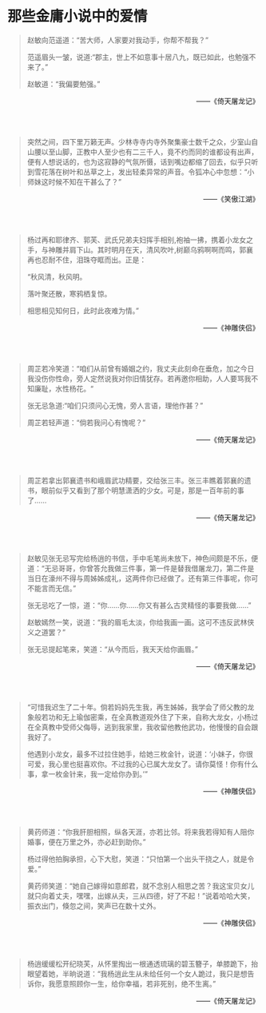 # 那些金庸小说中的爱情

> 赵敏向范遥道：“苦大师，人家要对我动手，你帮不帮我？”
> 
> 范遥眉头一皱，说道:“郡主，世上不如意事十居八九，既已如此，也勉强不来了。”
> 
> 赵敏道：“我偏要勉强。”
<p align="right">——《倚天屠龙记》</p>

<br><br>



> 突然之间，四下里万籁无声。少林寺寺内寺外聚集豪士数千之众，少室山自山腰以至山脚，正教中人至少也有二三千人，竟不约而同的谁都设有出声，便有人想说话的，也为这寂静的气氛所慑，话到嘴边都缩了回去，似乎只听到雪花落在树叶和丛草之上，发出轻柔异常的声音。令狐冲心中忽想：“小师妹这时候不知在干甚么了？”
<p align="right">——《笑傲江湖》</p>

<br><br>

> 杨过再和耶律齐、郭芙、武氏兄弟夫妇挥手相别,袍袖一拂，携着小龙女之手，与神雕并肩下山。其时明月在天，清风吹叶,树巅乌鸦啊啊而鸣，郭襄再也忍耐不住，泪珠夺眶而出。正是：
> 
> “秋风清，秋风明。
> 
> 落叶聚还散，寒鸦栖复惊。
> 
> 相思相见知何日，此时此夜难为情。”
<p align="right">——《神雕侠侣》</p>


<br><br>


> 周芷若冷笑道：“咱们从前曾有婚姻之约，我丈夫此刻命在垂危，加之今日我没伤你性命，旁人定然说我对你旧情犹存。若再邀你相助，人人要骂我不知廉耻，水性杨花。“
> 
> 张无忌急道:“咱们只须问心无愧，旁人言语，理他作甚？”
> 
> 周芷若轻声道：“倘若我问心有愧呢？”
<p align="right">——《倚天屠龙记》</p>


<br><br>

> 周芷若拿出郭襄遗书和峨眉武功精要，交给张三丰。张三丰瞧着郭襄的遗书，眼前似乎又看到了那个明慧潇洒的少女。可是，那是一百年前的事了……
<p align="right">——《倚天屠龙记》</p>


<br><br>

> 赵敏见张无忌写完给杨逍的书信，手中毛笔尚未放下，神色间颇是不乐，便道：“无忌哥哥，你曾答允我做三件事，第一件是替我借屠龙刀，第二件是当日在濠州不得与周姊姊成礼，这两件你已经做了。还有第三件事呢，你可不能言而无信。”
> 
> 张无忌吃了一惊，道：“你……你……你又有甚么古灵精怪的事要我做……”
> 
> 赵敏嫣然一笑，说道：“我的眉毛太淡，你给我画一画。这可不违反武林侠义之道罢？”
> 
> 张无忌提起笔来，笑道：“从今而后，我天天给你画眉。”
<p align="right">——《倚天屠龙记》</p>

<br><br>

> “可惜我迟生了二十年。倘若妈妈先生我，再生姊姊，我学会了师父教的龙象般若功和无上瑜伽密乘，在全真教道观外住了下来，自称大龙女，小杨过在全真教中受师父侮辱，逃到我家里，我收留他教他武功，他慢慢的自会跟我好了。
> 
> 他遇到小龙女，最多不过拉住她手，给她三枚金针，说道：‘小妹子，你很可爱，我心里也挺喜欢你。不过我的心已属大龙女了。请你莫怪！你有什么事，拿一枚金针来，我一定给你办到。’”
<p align="right">——《神雕侠侣》</p>

<br><br>

> 黄药师道：“你我肝胆相照，纵各天涯，亦若比邻。将来我若得知有人阻你婚事，便在万里之外，亦必赶到助你。”
> 
> 杨过得他拍胸承担，心下大慰，笑道：“只怕第一个出头干挠之人，就是令爱。”
> 
> 黄药师笑道：“她自己嫁得如意郎君，就不念别人相思之苦？我这宝贝女儿就只向着丈夫，嘿嘿，出嫁从夫，三从四德，好了不起！”说着哈哈大笑，振衣出门，倏忽之间，笑声已在数十丈外。
<p align="right">——《神雕侠侣》</p>


<br><br>

> 杨逍缓缓松开纪晓芙，从怀里掏出一根通透琉璃的碧玉簪子，单膝跪下，抬眼望着她，半晌说道：“我杨逍此生从未给任何一个女人跪过，我只是想告诉你，我愿意照顾你一生，给你幸福，若非死别，绝不生离。”
<p align="right">——《倚天屠龙记》</p>
